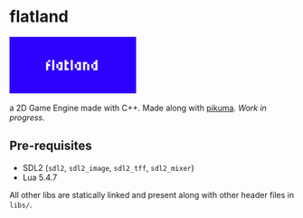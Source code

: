 # flatland

![flatland logo](docs/logo.png)

a 2D Game Engine made with C++. Made along with [pikuma](https://pikuma.com/courses/cpp-2d-game-engine-development). *Work in progress*.


## Pre-requisites
- SDL2 (`sdl2`, `sdl2_image`, `sdl2_tff`, `sdl2_mixer`)
- Lua 5.4.7

All other libs are statically linked and present along with other header files in `libs/`.


